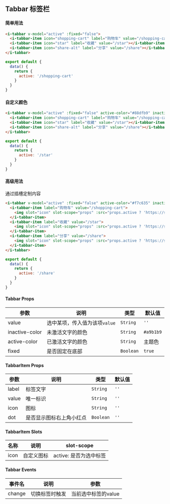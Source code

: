 ## Tabbar 标签栏

#### 简单用法

```html
<i-tabbar v-model="active" :fixed="false">
  <i-tabbar-item icon="shopping-cart" label="购物车" value="/shopping-cart" dot></i-tabbar-item>
  <i-tabbar-item icon="star" label="收藏" value="/star"></i-tabbar-item>
  <i-tabbar-item icon="share-alt" label="分享" value="/share"></i-tabbar-item>
</i-tabbar>
```

```javascript
export default {
  data() {
    return {
      active: '/shopping-cart'
    }
  }
}
```

#### 自定义颜色

```html
<i-tabbar v-model="active" :fixed="false" active-color="#88dfb9" inactive-color="#666">
  <i-tabbar-item icon="shopping-cart" label="购物车" value="/shopping-cart"></i-tabbar-item>
  <i-tabbar-item icon="star" label="收藏" value="/star"></i-tabbar-item>
  <i-tabbar-item icon="share-alt" label="分享" value="/share"></i-tabbar-item>
</i-tabbar>
```

```javascript
export default {
  data() {
    return {
      active: '/star'
    }
  }
}
```

#### 高级用法

通过插槽定制内容

```html
<i-tabbar v-model="active" :fixed="false" active-color="#f7c635" inactive-color="#282212">
  <i-tabbar-item label="购物车" value="/shopping-cart">
    <img slot="icon" slot-scope="props" :src="props.active ? 'https://s2.ax1x.com/2019/05/24/ViztB9.png' : 'https://s2.ax1x.com/2019/05/24/VizN7R.png'">
  </i-tabbar-item>
  <i-tabbar-item label="收藏" value="/star">
    <img slot="icon" slot-scope="props" :src="props.active ? 'https://s2.ax1x.com/2019/05/24/VFSPb9.png' : 'https://s2.ax1x.com/2019/05/24/VizaA1.png'">
  </i-tabbar-item>
  <i-tabbar-item label="分享" value="/share">
    <img slot="icon" slot-scope="props" :src="props.active ? 'https://s2.ax1x.com/2019/05/24/Vizdtx.png' : 'https://s2.ax1x.com/2019/05/24/VizYnJ.png'">
  </i-tabbar-item>
</i-tabbar>
```

```javascript
export default {
  data() {
    return {
      active: '/share'
    }
  }
}
```

#### Tabbar Props

| 参数 | 说明 | 类型 | 默认值 |
|------|------|------|------|
| value | 选中某项，传入值为该项`value` | `String` | `''` |
| inactive-color | 未激活文字的颜色 | `String` | `#a9b1b9` |
| active-color | 已激活文字的颜色 | `String` | 主题色 |
| fixed | 是否固定在底部 | `Boolean` | `true` |

#### TabbarItem Props

| 参数 | 说明 | 类型 | 默认值 |
|------|------|------|------|
| label | 标签文字 | `String` | `''` |
| value | 唯一标识 | `String` | `''` |
| icon | 图标 | `String` | `''` |
| dot | 是否显示图标右上角小红点 | `Boolean` | `''` |

#### TabbarItem Slots

| 名称 | 说明 | slot-scope |
|------|------|------|
| icon | 自定义图标 | active: 是否为选中标签 |

#### Tabbar Events

| 事件名 | 说明 | 参数 |
|------|------|------|
| change | 切换标签时触发 | 当前选中标签的value |